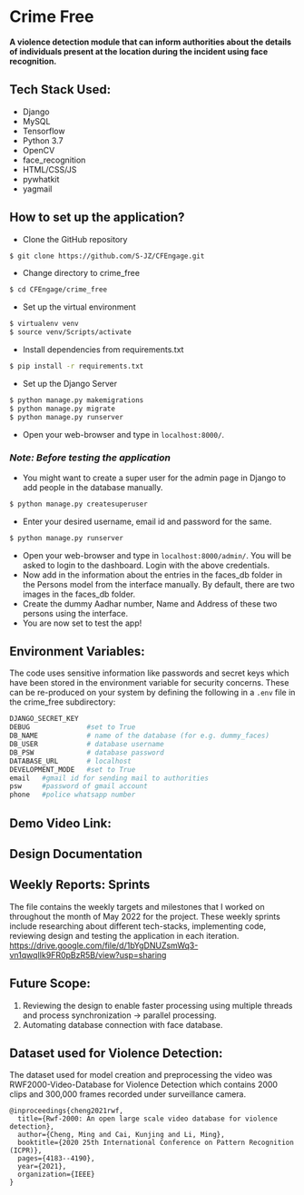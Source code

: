 # Crime Free

__A violence detection module that can inform authorities about the details of individuals present at the location during the incident using face recognition.__

## Tech Stack Used:
- Django 
- MySQL
- Tensorflow
- Python 3.7
- OpenCV
- face_recognition
- HTML/CSS/JS
- pywhatkit
- yagmail

## How to set up the application?
- Clone the GitHub repository
``` sh
$ git clone https://github.com/S-JZ/CFEngage.git
```
 - Change directory to crime_free
``` sh
$ cd CFEngage/crime_free
```
- Set up the virtual environment

``` sh
$ virtualenv venv
$ source venv/Scripts/activate
```

- Install dependencies from requirements.txt
``` sh
$ pip install -r requirements.txt
```

- Set up the Django Server
``` sh
$ python manage.py makemigrations
$ python manage.py migrate
$ python manage.py runserver
```

- Open your web-browser and type in ```localhost:8000/```. 

### _Note: Before testing the application_
- You might want to create a super user for the admin page in Django to add people in the database manually.
```sh
$ python manage.py createsuperuser
```
- Enter your desired username, email id and password for the same.
```sh
$ python manage.py runserver
```
- Open your web-browser and type in ```localhost:8000/admin/```. You will be asked to login to the dashboard. Login with the above credentials.
- Now add in the information about the entries in the faces_db folder in the Persons model from the interface manually. By default, there are two images in the faces_db folder.
- Create the dummy Aadhar number, Name and Address of these two persons using the interface.
- You are now set to test the app!



## Environment Variables:
The code uses sensitive information like passwords and secret keys which have been stored in the environment variable for security concerns. These can be re-produced on your system by defining the following in a ```.env``` file in the crime_free subdirectory:
``` sh
DJANGO_SECRET_KEY 
DEBUG              #set to True
DB_NAME            # name of the database (for e.g. dummy_faces)
DB_USER            # database username
DB_PSW             # database password
DATABASE_URL       # localhost
DEVELOPMENT_MODE   #set to True
email   #gmail id for sending mail to authorities
psw     #password of gmail account
phone   #police whatsapp number 
```

## Demo Video Link:


## Design Documentation


## Weekly Reports: Sprints
The file contains the weekly targets and milestones that I worked on throughout the month of May 2022 for the project. These weekly sprints include researching about different tech-stacks, implementing code, reviewing design and testing the application in each iteration.
https://drive.google.com/file/d/1bYgDNUZsmWq3-vn1qwqlIk9FR0pBzR5B/view?usp=sharing

## Future Scope:
1. Reviewing the design to enable faster processing using multiple threads and process synchronization -> parallel processing.
2. Automating database connection with face database.

## Dataset used for Violence Detection:
The dataset used for model creation and preprocessing the video was RWF2000-Video-Database for Violence Detection which contains 2000 clips and 300,000 frames recorded under surveillance camera.
```
@inproceedings{cheng2021rwf,
  title={Rwf-2000: An open large scale video database for violence detection},
  author={Cheng, Ming and Cai, Kunjing and Li, Ming},
  booktitle={2020 25th International Conference on Pattern Recognition (ICPR)},
  pages={4183--4190},
  year={2021},
  organization={IEEE}
}
```
